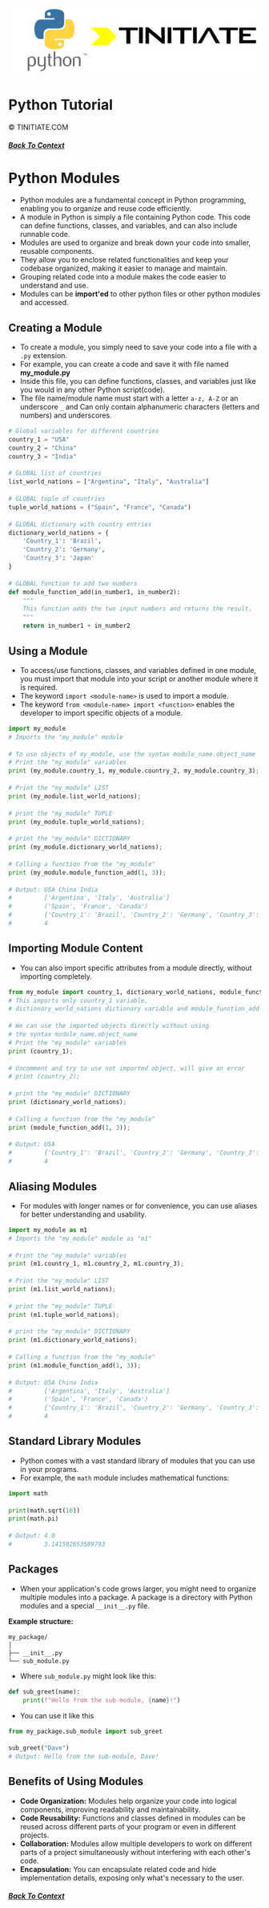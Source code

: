 ![Python Tinitiate Image](../../python_tinitiate.png)
# Python Tutorial
&copy; TINITIATE.COM
##### [Back To Context](../../README.md)

# Python Modules
* Python modules are a fundamental concept in Python programming, enabling you to organize and reuse code efficiently.
* A module in Python is simply a file containing Python code. This code can define functions, classes, and variables, and can also include runnable code.
* Modules are used to organize and break down your code into smaller, reusable components.
* They allow you to enclose related functionalities and keep your codebase organized, making it easier to manage and maintain.
* Grouping related code into a module makes the code easier to understand and use.
* Modules can be **import'ed** to other python files or other python modules and accessed.

## Creating a Module
* To create a module, you simply need to save your code into a file with a `.py` extension.
* For example, you can create a code and save it with file named **my_module.py**
* Inside this file, you can define functions, classes, and variables just like you would in any other Python script(code).
* The file name/module name must start with a letter `a-z, A-Z` or an underscore `_` and Can only contain alphanumeric characters (letters and numbers) and underscores.
```python
# Global variables for different countries
country_1 = "USA"
country_2 = "China"
country_3 = "India"

# GLOBAL list of countries
list_world_nations = ["Argentina", "Italy", "Australia"]

# GLOBAL tuple of countries
tuple_world_nations = ("Spain", "France", "Canada")

# GLOBAL dictionary with country entries
dictionary_world_nations = {
    'Country_1': 'Brazil',
    'Country_2': 'Germany',
    'Country_3': 'Japan'
}

# GLOBAL function to add two numbers
def module_function_add(in_number1, in_number2):
    """
    This function adds the two input numbers and returns the result.
    """
    return in_number1 + in_number2
```

## Using a Module
* To access/use functions, classes, and variables defined in one module, you must import that module into your script or another module where it is required.
* The keyword `import <module-name>` is used to import a module.
* The keyword `from <module-name> import <function>` enables the developer to import specific objects of a module.
```python
import my_module
# Imports the "my_module" module

# To use objects of my_module, use the syntax module_name.object_name
# Print the "my_module" variables
print (my_module.country_1, my_module.country_2, my_module.country_3);

# Print the "my_module" LIST
print (my_module.list_world_nations);

# print the "my_module" TUPLE
print (my_module.tuple_world_nations);

# print the "my_module" DICTIONARY
print (my_module.dictionary_world_nations);

# Calling a function from the "my_module"
print (my_module.module_function_add(1, 3));

# Output: USA China India
#         ['Argentina', 'Italy', 'Australia']
#         ('Spain', 'France', 'Canada')
#         {'Country_1': 'Brazil', 'Country_2': 'Germany', 'Country_3': 'Japan'}
#         4
```

## Importing Module Content
* You can also import specific attributes from a module directly, without importing completely.
```python
from my_module import country_1, dictionary_world_nations, module_function_add
# This imports only country_1 variable,
# dictionary_world_nations dictionary variable and module_function_add function

# We can use the imported objects directly without using
# the syntax module_name.object_name
# Print the "my_module" variables
print (country_1);

# Uncomment and try to use not imported object, will give an error
# print (country_2);

# print the "my_module" DICTIONARY
print (dictionary_world_nations);

# Calling a function from the "my_module"
print (module_function_add(1, 3));

# Output: USA
#         {'Country_1': 'Brazil', 'Country_2': 'Germany', 'Country_3': 'Japan'}
#         4
```

## Aliasing Modules
* For modules with longer names or for convenience, you can use aliases for better understanding and usability.
```python
import my_module as m1
# Imports the "my_module" module as "m1"

# Print the "my_module" variables
print (m1.country_1, m1.country_2, m1.country_3);

# Print the "my_module" LIST
print (m1.list_world_nations);

# print the "my_module" TUPLE
print (m1.tuple_world_nations);

# print the "my_module" DICTIONARY
print (m1.dictionary_world_nations);

# Calling a function from the "my_module"
print (m1.module_function_add(1, 3));

# Output: USA China India
#         ['Argentina', 'Italy', 'Australia']
#         ('Spain', 'France', 'Canada')
#         {'Country_1': 'Brazil', 'Country_2': 'Germany', 'Country_3': 'Japan'}
#         4
```

## Standard Library Modules
* Python comes with a vast standard library of modules that you can use in your programs.
* For example, the `math` module includes mathematical functions:
```python
import math

print(math.sqrt(16))
print(math.pi)

# Output: 4.0
#         3.141592653589793
```

## Packages
* When your application's code grows larger, you might need to organize multiple modules into a package. A package is a directory with Python modules and a special `__init__.py` file.

**Example structure:**
```
my_package/
│
├── __init__.py
└── sub_module.py
```
* Where `sub_module.py` might look like this:
```python
def sub_greet(name):
    print(f"Hello from the sub-module, {name}!")
```
* You can use it like this
```python
from my_package.sub_module import sub_greet

sub_greet("Dave")
# Output: Hello from the sub-module, Dave!
```

## Benefits of Using Modules
* **Code Organization:** Modules help organize your code into logical components, improving readability and maintainability.
* **Code Reusability:** Functions and classes defined in modules can be reused across different parts of your program or even in different projects.
* **Collaboration:** Modules allow multiple developers to work on different parts of a project simultaneously without interfering with each other's code.
* **Encapsulation:** You can encapsulate related code and hide implementation details, exposing only what's necessary to the user.

##### [Back To Context](../../README.md)